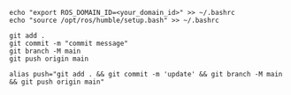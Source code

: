 ```
echo "export ROS_DOMAIN_ID=<your_domain_id>" >> ~/.bashrc
echo "source /opt/ros/humble/setup.bash" >> ~/.bashrc
```

```
git add .
git commit -m "commit message"
git branch -M main
git push origin main
```
`alias push="git add . && git commit -m 'update' && git branch -M main && git push origin main" `
